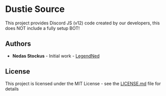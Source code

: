 # Dustie Source
This project provides Discord JS (v12) code created by our developers, this does NOT include a fully setup BOT!

## Authors

* **Nedas Stockus** - Initial work - [LegendNed](https://github.com/LegendNed)

## License

This project is licensed under the MIT License - see the [LICENSE.md](LICENSE.md) file for details
